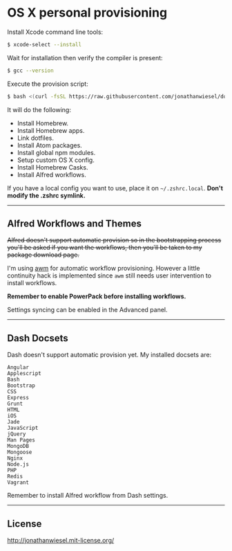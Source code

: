# OS X personal provisioning

Install Xcode command line tools:

```sh
$ xcode-select --install
```

Wait for installation then verify the compiler is present:

```sh
$ gcc --version
```

Execute the provision script:

```sh
$ bash <(curl -fsSL https://raw.githubusercontent.com/jonathanwiesel/dotfiles/master/bootstrap.sh)
```

It will do the following:

* Install Homebrew.
* Install Homebrew apps.
* Link dotfiles.
* Install Atom packages.
* Install global npm modules.
* Setup custom OS X config.
* Install Homebrew Casks.
* Install Alfred workflows.

If you have a local config you want to use, place it on `~/.zshrc.local`.
**Don't modify the .zshrc symlink.**

***

## Alfred Workflows and Themes

~~Alfred doesn't support automatic provision so in the bootstrapping process you'll be asked if you want the workflows,
then you'll be taken to my package download page.~~

I'm using [awm](https://github.com/jonathanwiesel/awm) for automatic workflow provisioning. However a little continuity hack
is implemented since `awm` still needs user intervention to install workflows.

**Remember to enable PowerPack before installing workflows.**

Settings syncing can be enabled in the Advanced panel.

***

## Dash Docsets

Dash doesn't support automatic provision yet. My installed docsets are:

```
Angular
Applescript
Bash
Bootstrap
CSS
Express
Grunt
HTML
iOS
Jade
JavaScript
jQuery
Man Pages
MongoDB
Mongoose
Nginx
Node.js
PHP
Redis
Vagrant
```

Remember to install Alfred workflow from Dash settings.

***

## License

http://jonathanwiesel.mit-license.org/

